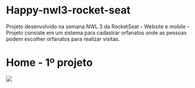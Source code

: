 # Happy-nwl3-rocket-seat
Projeto desenvolvido na semana NWL 3 da RocketSeat - Website e mobile - Projeto consiste em um sistema para cadastrar orfanatos onde as pessoas podem escolher orfanatos para realizar visitas. 


<p align="center"><h1>Home - 1º projeto</h1>
  <img src="https://lh5.googleusercontent.com/4Ukm_ahGTTo4SC0ptHaJeuSw6EzAKRtOAj8Lvwu1jYHHCZbdn3wUkqXf8QiQM5Jq1L0Rny9cD93NfL3Wwk4H=w1853-h932-rw" />
</p>


